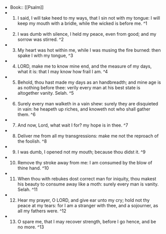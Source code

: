 - Book:: [[Psalm]]
- 1. I said, I will take heed to my ways, that I sin not with my tongue: I will keep my mouth with a bridle, while the wicked is before me. ^1
- 2. I was dumb with silence, I held my peace, even from good; and my sorrow was stirred. ^2
- 3. My heart was hot within me, while I was musing the fire burned: then spake I with my tongue, ^3
- 4. LORD, make me to know mine end, and the measure of my days, what it is: that I may know how frail I am. ^4
- 5. Behold, thou hast made my days as an handbreadth; and mine age is as nothing before thee: verily every man at his best state is altogether vanity. Selah. ^5
- 6. Surely every man walketh in a vain shew: surely they are disquieted in vain: he heapeth up riches, and knoweth not who shall gather them. ^6
- 7. And now, Lord, what wait I for? my hope is in thee. ^7
- 8. Deliver me from all my transgressions: make me not the reproach of the foolish. ^8
- 9. I was dumb, I opened not my mouth; because thou didst it. ^9
- 10. Remove thy stroke away from me: I am consumed by the blow of thine hand. ^10
- 11. When thou with rebukes dost correct man for iniquity, thou makest his beauty to consume away like a moth: surely every man is vanity. Selah. ^11
- 12. Hear my prayer, O LORD, and give ear unto my cry; hold not thy peace at my tears: for I am a stranger with thee, and a sojourner, as all my fathers were. ^12
- 13. O spare me, that I may recover strength, before I go hence, and be no more. ^13
